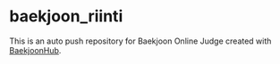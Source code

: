 # baekjoon_riinti
This is an auto push repository for Baekjoon Online Judge created with [BaekjoonHub](https://github.com/BaekjoonHub/BaekjoonHub).
